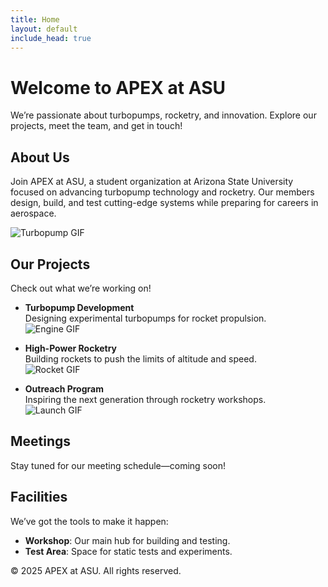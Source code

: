 ```yaml
---
title: Home
layout: default
include_head: true
---
```


# Welcome to APEX at ASU

We’re passionate about turbopumps, rocketry, and innovation. Explore our projects, meet the team, and get in touch!

## About Us
Join APEX at ASU, a student organization at Arizona State University focused on advancing turbopump technology and rocketry. Our members design, build, and test cutting-edge systems while preparing for careers in aerospace.

<!-- Hero-style GIF -->
![Turbopump GIF](https://media.giphy.com/media/3o7TKz2b3eB22b4YbK/giphy.gif)

## Our Projects
Check out what we’re working on!

- **Turbopump Development**  
  Designing experimental turbopumps for rocket propulsion.  
  ![Engine GIF](https://media.giphy.com/media/l0HlMnPrJefVNHdte/giphy.gif)  

- **High-Power Rocketry**  
  Building rockets to push the limits of altitude and speed.  
  ![Rocket GIF](https://media.giphy.com/media/26ufnwz3wDUli7GU0/giphy.gif)  

- **Outreach Program**  
  Inspiring the next generation through rocketry workshops.  
  ![Launch GIF](https://media.giphy.com/media/xT5LMWnJ1xR7h9eHDi/giphy.gif)  

## Meetings
Stay tuned for our meeting schedule—coming soon!

## Facilities
We’ve got the tools to make it happen:
- **Workshop**: Our main hub for building and testing.  
- **Test Area**: Space for static tests and experiments.

© 2025 APEX at ASU. All rights reserved.
